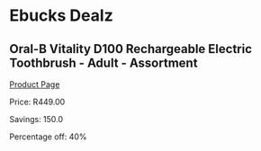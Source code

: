 
# Ebucks Dealz
## Oral-B Vitality D100 Rechargeable Electric Toothbrush - Adult - Assortment
[Product Page](https://www.ebucks.com/web/shop/productSelected.do?prodId=1018851326&catId=908594260)

Price: R449.00

Savings: 150.0

Percentage off: 40%
	